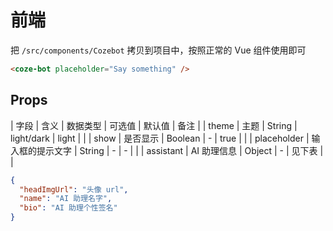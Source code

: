 # 前端

把 `/src/components/Cozebot` 拷贝到项目中，按照正常的 Vue 组件使用即可

```html
<coze-bot placeholder="Say something" />
```

## Props
| 字段 | 含义 | 数据类型 | 可选值 | 默认值 | 备注 |
| theme | 主题 | String | light/dark | light |  |
| show | 是否显示 | Boolean | - | true |  |
| placeholder | 输入框的提示文字 | String | - | - |  |
| assistant | AI 助理信息 | Object | - | 见下表 |  |

```json
{
  "headImgUrl": "头像 url",
  "name": "AI 助理名字",
  "bio": "AI 助理个性签名"
}
```